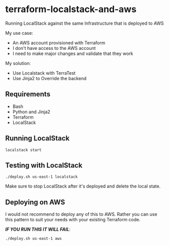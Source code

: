 # terraform-localstack-and-aws

Running LocalStack against the same Infrastructure that is deployed to AWS

My use case:
* An AWS account provisioned with Terraform
* I don't have access to the AWS account
* I need to make major changes and validate that they work

My solution:
* Use Localstack with TerraTest
* Use Jinja2 to Override the backend

## Requirements

* Bash
* Python and Jinja2
* Terraform
* LocalStack

## Running LocalStack

`localstack start`

## Testing with LocalStack

`./deploy.sh us-east-1 localstack`

Make sure to stop LocalStack after it's deployed and delete the local state.

## Deploying on AWS

I would not recommend to deploy any of this to AWS. Rather you can use this pattern to suit your needs with your existing Terraform code.

***IF YOU RUN THIS IT WILL FAIL***:

 `./deploy.sh us-east-1 aws`




